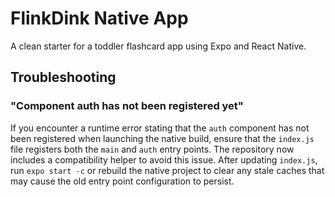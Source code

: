 # FlinkDink Native App

A clean starter for a toddler flashcard app using Expo and React Native.

## Troubleshooting

### "Component auth has not been registered yet"

If you encounter a runtime error stating that the `auth` component has not been
registered when launching the native build, ensure that the `index.js` file
registers both the `main` and `auth` entry points. The repository now includes a
compatibility helper to avoid this issue. After updating `index.js`, run
`expo start -c` or rebuild the native project to clear any stale caches that may
cause the old entry point configuration to persist.
